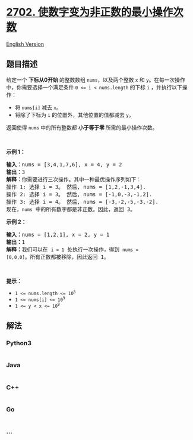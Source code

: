 # [2702. 使数字变为非正数的最小操作次数](https://leetcode.cn/problems/minimum-operations-to-make-numbers-non-positive)

[English Version](/solution/2700-2799/2702.Minimum%20Operations%20to%20Make%20Numbers%20Non-positive/README_EN.md)

## 题目描述

<!-- 这里写题目描述 -->

<p>给定一个 <strong>下标从0开始</strong> 的整数数组 <code>nums</code>，以及两个整数 <code>x</code> 和 <code>y</code>。在每一次操作中，你需要选择一个满足条件 <code>0 &lt;= i &lt; nums.length</code> 的下标 <code>i</code>&nbsp;，并执行以下操作：</p>

<ul>
	<li>将 <code>nums[i]</code> 减去 <code>x</code>。</li>
	<li>将除了下标为 <code>i</code> 的位置外，其他位置的值都减去 <code>y</code>。</li>
</ul>

<p>返回使得 <code>nums</code> 中的所有整数都 <strong>小于等于零&nbsp;</strong>所需的最小操作次数。</p>

<p>&nbsp;</p>

<p><b>示例 1：</b></p>

<pre>
<b>输入：</b>nums = [3,4,1,7,6], x = 4, y = 2
<b>输出：</b>3
<b>解释：</b>你需要进行三次操作。其中一种最优操作序列如下：
操作 1: 选择 i = 3。 然后, nums = [1,2,-1,3,4]. 
操作 2: 选择 i = 3。 然后, nums = [-1,0,-3,-1,2].
操作 3: 选择 i = 4。 然后, nums = [-3,-2,-5,-3,-2].
现在，<code>nums</code> 中的所有数字都是非正数。因此，返回 3。
</pre>

<p><strong class="example">示例 2：</strong></p>

<pre>
<b>输入：</b>nums = [1,2,1], x = 2, y = 1
<b>输出：</b>1
<b>解释：</b>我们可以在 <code>i = 1</code> 处执行一次操作，得到 <code>nums = [0,0,0]</code>。所有正数都被移除，因此返回 1。
</pre>

<p>&nbsp;</p>

<p><strong>提示：</strong></p>

<ul>
	<li><code>1 &lt;= nums.length &lt;= 10<sup>5</sup></code></li>
	<li><code>1 &lt;= nums[i] &lt;= 10<sup>9</sup></code></li>
	<li><code>1 &lt;= y &lt; x &lt;= 10<sup>9</sup></code></li>
</ul>

## 解法

<!-- 这里可写通用的实现逻辑 -->

<!-- tabs:start -->

### **Python3**

<!-- 这里可写当前语言的特殊实现逻辑 -->

```python

```

### **Java**

<!-- 这里可写当前语言的特殊实现逻辑 -->

```java

```

### **C++**

```cpp

```

### **Go**

```go

```

### **...**

```

```

<!-- tabs:end -->
